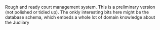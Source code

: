 Rough and ready court management system. This is a preliminary version (not polished or tidied up).
The onkly interesting bits here might be the database schema, which embeds a whole lot of domain knowledge about the Judiiary
